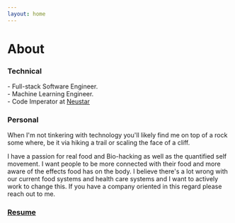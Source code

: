 ```yaml
---
layout: home
---
```

# About  

### Technical  
\- Full-stack Software Engineer.  
\- Machine Learning Engineer.  
\- Code Imperator at [Neustar](https://www.neustar.biz/)

### Personal  

When I'm not tinkering with technology you'll likely find me on top of a rock some where, be it via hiking a trail or scaling the face of a cliff.

I have a passion for real food and Bio-hacking as well as the quantified self movement. I want people to be more connected with their food and more aware of the effects food has on the body. I believe there's a lot wrong with our current food systems and health care systems and I want to actively work to change this. If you have a company oriented in this regard please reach out to me.

### [Resume](http://harleykwyn.github.io/resume)

